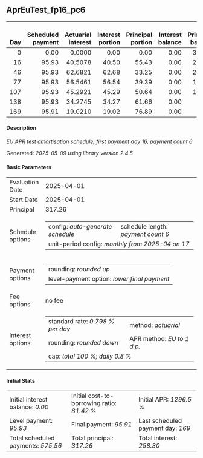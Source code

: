 <h2>AprEuTest_fp16_pc6</h2>
<table>
    <thead style="vertical-align: bottom;">
        <th style="text-align: right;">Day</th>
        <th style="text-align: right;">Scheduled payment</th>
        <th style="text-align: right;">Actuarial interest</th>
        <th style="text-align: right;">Interest portion</th>
        <th style="text-align: right;">Principal portion</th>
        <th style="text-align: right;">Interest balance</th>
        <th style="text-align: right;">Principal balance</th>
        <th style="text-align: right;">Total actuarial interest</th>
        <th style="text-align: right;">Total interest</th>
        <th style="text-align: right;">Total principal</th>
    </thead>
    <tr style="text-align: right;">
        <td class="ci00">0</td>
        <td class="ci01" style="white-space: nowrap;">0.00</td>
        <td class="ci02">0.0000</td>
        <td class="ci03">0.00</td>
        <td class="ci04">0.00</td>
        <td class="ci05">0.00</td>
        <td class="ci06">317.26</td>
        <td class="ci07">0.0000</td>
        <td class="ci08">0.00</td>
        <td class="ci09">0.00</td>
    </tr>
    <tr style="text-align: right;">
        <td class="ci00">16</td>
        <td class="ci01" style="white-space: nowrap;">95.93</td>
        <td class="ci02">40.5078</td>
        <td class="ci03">40.50</td>
        <td class="ci04">55.43</td>
        <td class="ci05">0.00</td>
        <td class="ci06">261.83</td>
        <td class="ci07">40.5078</td>
        <td class="ci08">40.50</td>
        <td class="ci09">55.43</td>
    </tr>
    <tr style="text-align: right;">
        <td class="ci00">46</td>
        <td class="ci01" style="white-space: nowrap;">95.93</td>
        <td class="ci02">62.6821</td>
        <td class="ci03">62.68</td>
        <td class="ci04">33.25</td>
        <td class="ci05">0.00</td>
        <td class="ci06">228.58</td>
        <td class="ci07">103.1899</td>
        <td class="ci08">103.18</td>
        <td class="ci09">88.68</td>
    </tr>
    <tr style="text-align: right;">
        <td class="ci00">77</td>
        <td class="ci01" style="white-space: nowrap;">95.93</td>
        <td class="ci02">56.5461</td>
        <td class="ci03">56.54</td>
        <td class="ci04">39.39</td>
        <td class="ci05">0.00</td>
        <td class="ci06">189.19</td>
        <td class="ci07">159.7360</td>
        <td class="ci08">159.72</td>
        <td class="ci09">128.07</td>
    </tr>
    <tr style="text-align: right;">
        <td class="ci00">107</td>
        <td class="ci01" style="white-space: nowrap;">95.93</td>
        <td class="ci02">45.2921</td>
        <td class="ci03">45.29</td>
        <td class="ci04">50.64</td>
        <td class="ci05">0.00</td>
        <td class="ci06">138.55</td>
        <td class="ci07">205.0281</td>
        <td class="ci08">205.01</td>
        <td class="ci09">178.71</td>
    </tr>
    <tr style="text-align: right;">
        <td class="ci00">138</td>
        <td class="ci01" style="white-space: nowrap;">95.93</td>
        <td class="ci02">34.2745</td>
        <td class="ci03">34.27</td>
        <td class="ci04">61.66</td>
        <td class="ci05">0.00</td>
        <td class="ci06">76.89</td>
        <td class="ci07">239.3026</td>
        <td class="ci08">239.28</td>
        <td class="ci09">240.37</td>
    </tr>
    <tr style="text-align: right;">
        <td class="ci00">169</td>
        <td class="ci01" style="white-space: nowrap;">95.91</td>
        <td class="ci02">19.0210</td>
        <td class="ci03">19.02</td>
        <td class="ci04">76.89</td>
        <td class="ci05">0.00</td>
        <td class="ci06">0.00</td>
        <td class="ci07">258.3236</td>
        <td class="ci08">258.30</td>
        <td class="ci09">317.26</td>
    </tr>
</table>
<h4>Description</h4>
<p><i>EU APR test amortisation schedule, first payment day 16, payment count 6</i></p>
<p>Generated: <i>2025-05-09 using library version 2.4.5</i></p>
<h4>Basic Parameters</h4>
<table>
    <tr>
        <td>Evaluation Date</td>
        <td>2025-04-01</td>
    </tr>
    <tr>
        <td>Start Date</td>
        <td>2025-04-01</td>
    </tr>
    <tr>
        <td>Principal</td>
        <td>317.26</td>
    </tr>
    <tr>
        <td>Schedule options</td>
        <td>
            <table>
                <tr>
                    <td>config: <i>auto-generate schedule</i></td>
                    <td>schedule length: <i><i>payment count</i> 6</i></td>
                </tr>
                <tr>
                    <td colspan="2" style="white-space: nowrap;">unit-period config: <i>monthly from 2025-04 on 17</i></td>
                </tr>
            </table>
        </td>
    </tr>
    <tr>
        <td>Payment options</td>
        <td>
            <table>
                <tr>
                    <td>rounding: <i>rounded up</i></td>
                </tr>
                <tr>
                    <td>level-payment option: <i>lower&nbsp;final&nbsp;payment</i></td>
                </tr>
            </table>
        </td>
    </tr>
    <tr>
        <td>Fee options</td>
        <td>no fee
        </td>
    </tr>
    <tr>
        <td>Interest options</td>
        <td>
            <table>
                <tr>
                    <td>standard rate: <i>0.798 % per day</i></td>
                    <td>method: <i>actuarial</i></td>
                </tr>
                <tr>
                    <td>rounding: <i>rounded down</i></td>
                    <td>APR method: <i>EU to 1 d.p.</i></td>
                </tr>
                <tr>
                    <td colspan="2">cap: <i>total 100 %; daily 0.8 %</td>
                </tr>
            </table>
        </td>
    </tr>
</table>
<h4>Initial Stats</h4>
<table>
    <tr>
        <td>Initial interest balance: <i>0.00</i></td>
        <td>Initial cost-to-borrowing ratio: <i>81.42 %</i></td>
        <td>Initial APR: <i>1296.5 %</i></td>
    </tr>
    <tr>
        <td>Level payment: <i>95.93</i></td>
        <td>Final payment: <i>95.91</i></td>
        <td>Last scheduled payment day: <i>169</i></td>
    </tr>
    <tr>
        <td>Total scheduled payments: <i>575.56</i></td>
        <td>Total principal: <i>317.26</i></td>
        <td>Total interest: <i>258.30</i></td>
    </tr>
</table>